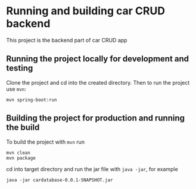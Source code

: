 # Running and building car CRUD backend

This project is the backend part of car CRUD app

## Running the project locally for development and testing

Clone the project and cd into the created directory. Then to run the project use ```mvn```:

```
mvn spring-boot:run
```

## Building the project for production and running the build

To build the project with ```mvn``` run

```
mvn clean
mvn package
```

cd into target directory and run the jar file with ```java -jar```, for example

```
java -jar cardatabase-0.0.1-SNAPSHOT.jar
```
